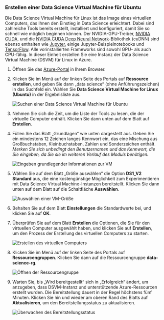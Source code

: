 ### <a name="create-an-ubuntu-data-science-vm"></a>Erstellen einer Data Science Virtual Machine für Ubuntu

Die Data Science Virtual Machine für Linux ist das Image eines virtuellen Computers, das Ihnen den Einstieg in Data Science erleichtert. Dabei sind zahlreiche Tools bereits erstellt, installiert und konfiguriert, damit Sie so schnell wie möglich beginnen können. Der NVIDIA-GPU-Treiber, [NVIDIA CUDA](https://developer.nvidia.com/cuda-downloads), und die [NVIDIA CUDA Deep Neural Network](https://developer.nvidia.com/cudnn)-Bibliothek (cuDNN) sind ebenso enthalten wie [Jupyter](http://jupyter.org/), einige Jupyter-Beispielnotebooks und [TensorFlow](https://www.tensorflow.org/). Alle vorinstallierten Frameworks sind sowohl GPU- als auch CPU-fähig. In dieser Einheit erstellen Sie eine Instanz der Data Science Virtual Machine (DSVM) für Linux in Azure.

1. Öffnen Sie das [Azure-Portal](https://portal.azure.com/?azure-portal=true) in Ihrem Browser.

1. Klicken Sie im Menü auf der linken Seite des Portals auf **Ressource erstellen**, und geben Sie dann „data science“ (ohne Anführungszeichen) in das Suchfeld ein. Wählen Sie **Data Science Virtual Machine for Linux (Ubuntu)** in der Ergebnisliste aus.

    ![Suchen einer Data Science Virtual Machine für Ubuntu](../media-draft/1-new-data-science-vm.png)

1. Nehmen Sie sich die Zeit, um die Liste der Tools zu lesen, die der virtuelle Computer enthält. Klicken Sie dann unten auf dem Blatt auf **Erstellen**.

1. Füllen Sie das Blatt „Grundlagen“ wie unten dargestellt aus. Geben Sie ein mindestens 12 Zeichen langes Kennwort ein, das eine Mischung aus Großbuchstaben, Kleinbuchstaben, Zahlen und Sonderzeichen enthält. *Merken Sie sich unbedingt den Benutzernamen und das Kennwort, die Sie eingeben, da Sie sie im weiteren Verlauf des Moduls benötigen.*

    ![Eingeben grundlegender Informationen zur VM](../media-draft/1-create-data-science-vm-1.png)

1. Wählen Sie auf dem Blatt „Größe auswählen“ die Option **DS1_V2 Standard** aus, die eine kostengünstige Möglichkeit zum Experimentieren mit Data Science Virtual Machine-Instanzen bereitstellt. Klicken Sie dann unten auf dem Blatt auf die Schaltfläche **Auswählen**.

    ![Auswählen einer VM-Größe](../media-draft/1-create-data-science-vm-2.png)

1. Behalten Sie auf dem Blatt **Einstellungen** die Standardwerte bei, und klicken Sie auf **OK**.

1. Überprüfen Sie auf dem Blatt **Erstellen** die Optionen, die Sie für den virtuellen Computer ausgewählt haben, und klicken Sie auf **Erstellen**, um den Prozess der Erstellung des virtuellen Computers zu starten.

    ![Erstellen des virtuellen Computers](../media-draft/1-create-data-science-vm-4.png)

1. Klicken Sie im Menü auf der linken Seite des Portals auf **Ressourcengruppen**. Klicken Sie dann auf die Ressourcengruppe **data-science-rg**.

    ![Öffnen der Ressourcengruppe](../media-draft/1-open-resource-group.png)

  
1. Warten Sie, bis „Wird bereitgestellt“ sich in „Erfolgreich“ ändert, um anzugeben, dass DSVM-Instanz und unterstützende Azure-Ressourcen erstellt wurden. Die Bereitstellung dauert in der Regel höchstens fünf Minuten. Klicken Sie hin und wieder am oberen Rand des Blatts auf **Aktualisieren**, um den Bereitstellungsstatus zu aktualisieren.

    ![Überwachen des Bereitstellungsstatus](../media-draft/1-deployment-succeeded.png)
